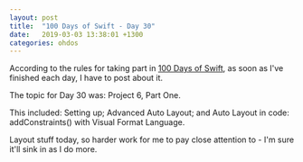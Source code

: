 ```yaml
---
layout: post
title:  "100 Days of Swift - Day 30"
date:   2019-03-03 13:38:01 +1300
categories: ohdos
---
```

According to the rules for taking part in [100 Days of Swift](https://www.hackingwithswift.com/100), as soon as I've finished each day, I have to post about it.

The topic for Day 30 was: Project 6, Part One.

This included: Setting up; Advanced Auto Layout; and Auto Layout in code: addConstraints() with Visual Format Language.

Layout stuff today, so harder work for me to pay close attention to - I'm sure it'll sink in as I do more.
